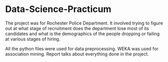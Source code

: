 # Data-Science-Practicum

The project was for Rochester Police Department. It involved trying to figure out at what stage of recruitment does the department lose most of its candidates and what is the demographics of the people dropping or failing at various stages of hiring.

All the python files were used for data preprocessing.
WEKA was used for association mining.
Report talks about everything done in the project.
